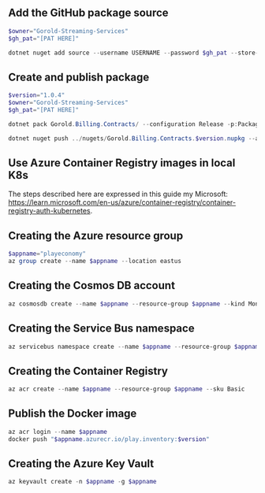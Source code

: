 ## Add the GitHub package source
```powershell
$owner="Gorold-Streaming-Services"
$gh_pat="[PAT HERE]"

dotnet nuget add source --username USERNAME --password $gh_pat --store-password-in-clear-text --name github "https://nuget.pkg.github.com/$owner/index.json"
```
## Create and publish package
```powershell
$version="1.0.4"
$owner="Gorold-Streaming-Services"
$gh_pat="[PAT HERE]"

dotnet pack Gorold.Billing.Contracts/ --configuration Release -p:PackageVersion=$version -p:RepositoryUrl=https://github.com/$owner/gorold.billing -o ../nugets/

dotnet nuget push ../nugets/Gorold.Billing.Contracts.$version.nupkg --api-key $gh_pat --source "github"
```

## Use Azure Container Registry images in local K8s
The steps described here are expressed in this guide my Microsoft: https://learn.microsoft.com/en-us/azure/container-registry/container-registry-auth-kubernetes.

## Creating the Azure resource group
```powershell
$appname="playeconomy"
az group create --name $appname --location eastus
```

## Creating the Cosmos DB account
```powershell
az cosmosdb create --name $appname --resource-group $appname --kind MongoDB --enable-free-tier
```

## Creating the Service Bus namespace
```powershell
az servicebus namespace create --name $appname --resource-group $appname --sku Standard
```

## Creating the Container Registry
```powershell
az acr create --name $appname --resource-group $appname --sku Basic
```

## Publish the Docker image
```powershell
az acr login --name $appname
docker push "$appname.azurecr.io/play.inventory:$version"
```

## Creating the Azure Key Vault
```powershell
az keyvault create -n $appname -g $appname
```
